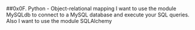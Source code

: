 ##0x0F. Python - Object-relational mapping
I want to  use the module MySQLdb to connect to a MySQL database and execute your SQL queries.
Also I want to use the module SQLAlchemy
